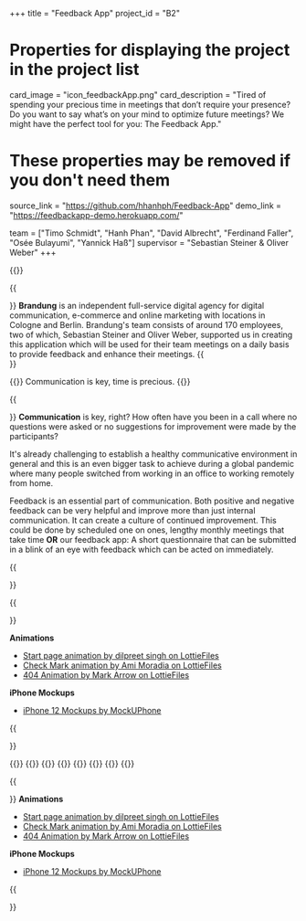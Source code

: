 +++
title = "Feedback App"
project_id = "B2"

# Properties for displaying the project in the project list
card_image = "icon_feedbackApp.png"
card_description = "Tired of spending your precious time in meetings that don’t require your presence? Do you want to say what’s on your mind to optimize future meetings? We might have the perfect tool for you: The Feedback App."

# These properties may be removed if you don't need them
source_link = "https://github.com/hhanhph/Feedback-App"
demo_link = "https://feedbackapp-demo.herokuapp.com/"

team = ["Timo Schmidt", "Hanh Phan", "David Albrecht", "Ferdinand Faller", "Osée Bulayumi", "Yannick Haß"]
supervisor = "Sebastian Steiner & Oliver Weber"
+++

{{<mediathek id="e1cc873ce13088e693c97c06f0754551">}}

{{<section title="Brandung">}}
**Brandung** is an independent full-service digital agency for digital communication, e-commerce and online marketing with locations in Cologne and Berlin. Brandung's team consists of around 170 employees, two of which, Sebastian Steiner and Oliver Weber, supported us in creating this application which will be used for their team meetings on a daily basis to provide feedback and enhance their meetings.
{{</section>}}

{{<quote>}}
Communication is key, time is precious.
{{</quote>}}

{{<section title="Our Mission">}}
**Communication** is key, right? How often have you been in a call where no questions were asked or no suggestions for improvement were made by the participants?

It's already challenging to establish a healthy communicative environment in general and this is an even bigger task to achieve during a global pandemic where many people switched from working in an office to working remotely from home.

Feedback is an essential part of communication. Both positive and negative feedback can be very helpful and improve more than just internal communication. It can create a culture of continued improvement. This could be done by scheduled one on ones, lengthy monthly meetings that take time **OR** our feedback app: A short questionnaire that can be submitted in a blink of an eye with feedback which can be acted on immediately.

{{</section>}}

{{<section title="Credits">}}

**Animations**

- [Start page animation by dilpreet singh on LottieFiles](https://lottiefiles.com/28457-feedback-persuasion-animation)
- [Check Mark animation by Ami Moradia on LottieFiles](https://lottiefiles.com/20576-check-mark)
- [404 Animation by Mark Arrow on LottieFiles](https://lottiefiles.com/40806-error-404?lang=de)

**iPhone Mockups**

- [iPhone 12 Mockups by MockUPhone](https://mockuphone.com/device?type=ios#iphone12)

{{</section >}}

{{<gallery>}}
{{<team-member image="_teamTimo.png" name="Timo">}}
{{<team-member image="_teamHanh.png" name="Hanh">}}
{{<team-member image="_teamDavid.png" name="David">}}
{{<team-member image="_teamFerdinand.png" name="Ferdinand">}}
{{<team-member image="_teamOsee.png" name="Osée">}}
{{<team-member image="_teamYannick.png" name="Yannick">}}
{{</gallery>}}

{{<section title="Credits">}}
**Animations**

- [Start page animation by dilpreet singh on LottieFiles](https://lottiefiles.com/28457-feedback-persuasion-animation)
- [Check Mark animation by Ami Moradia on LottieFiles](https://lottiefiles.com/20576-check-mark)
- [404 Animation by Mark Arrow on LottieFiles](https://lottiefiles.com/40806-error-404?lang=de)

**iPhone Mockups**

- [iPhone 12 Mockups by MockUPhone](https://mockuphone.com/device?type=ios#iphone12)

{{</section >}}
